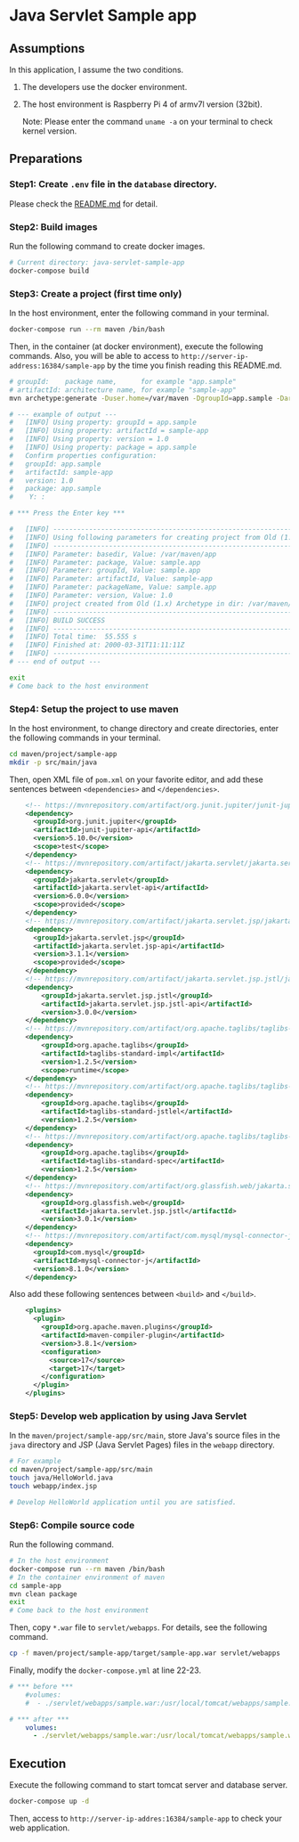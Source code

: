 # Java Servlet Sample app
## Assumptions
In this application, I assume the two conditions.

  1. The developers use the docker environment.
  1. The host environment is Raspberry Pi 4 of armv7l version (32bit).

      Note: Please enter the command `uname -a` on your terminal to check kernel version.

## Preparations
### Step1: Create `.env` file in the `database` directory.
Please check the [README.md](./database/README.md) for detail.

### Step2: Build images
Run the following command to create docker images.

```bash
# Current directory: java-servlet-sample-app
docker-compose build
```

### Step3: Create a project (first time only)
In the host environment, enter the following command in your terminal.

```bash
docker-compose run --rm maven /bin/bash
```

Then, in the container (at docker environment), execute the following commands.
Also, you will be able to access to `http://server-ip-address:16384/sample-app` by the time you finish reading this README.md.

```bash
# groupId:    package name,      for example "app.sample"
# artifactId: architecture name, for example "sample-app"
mvn archetype:generate -Duser.home=/var/maven -DgroupId=app.sample -DartifactId=sample-app -Dversion=1.0 -DarchetypeArtifactId=maven-archetype-webapp

# --- example of output ---
#   [INFO] Using property: groupId = app.sample
#   [INFO] Using property: artifactId = sample-app
#   [INFO] Using property: version = 1.0
#   [INFO] Using property: package = app.sample
#   Confirm properties configuration:
#   groupId: app.sample
#   artifactId: sample-app
#   version: 1.0
#   package: app.sample
#    Y: :

# *** Press the Enter key ***

#   [INFO] ----------------------------------------------------------------------------
#   [INFO] Using following parameters for creating project from Old (1.x) Archetype: maven-archetype-webapp:1.0
#   [INFO] ----------------------------------------------------------------------------
#   [INFO] Parameter: basedir, Value: /var/maven/app
#   [INFO] Parameter: package, Value: sample.app
#   [INFO] Parameter: groupId, Value: sample.app
#   [INFO] Parameter: artifactId, Value: sample-app
#   [INFO] Parameter: packageName, Value: sample.app
#   [INFO] Parameter: version, Value: 1.0
#   [INFO] project created from Old (1.x) Archetype in dir: /var/maven/app/sample-app
#   [INFO] ------------------------------------------------------------------------
#   [INFO] BUILD SUCCESS
#   [INFO] ------------------------------------------------------------------------
#   [INFO] Total time:  55.555 s
#   [INFO] Finished at: 2000-03-31T11:11:11Z
#   [INFO] ------------------------------------------------------------------------
# --- end of output ---

exit
# Come back to the host environment
```

### Step4: Setup the project to use maven
In the host environment, to change directory and create directories, enter the following commands in your terminal.

```bash
cd maven/project/sample-app
mkdir -p src/main/java
```

Then, open XML file of `pom.xml` on your favorite editor, and add these sentences between `<dependencies>` and `</dependencies>`.

```xml
    <!-- https://mvnrepository.com/artifact/org.junit.jupiter/junit-jupiter-api -->
    <dependency>
      <groupId>org.junit.jupiter</groupId>
      <artifactId>junit-jupiter-api</artifactId>
      <version>5.10.0</version>
      <scope>test</scope>
    </dependency>
    <!-- https://mvnrepository.com/artifact/jakarta.servlet/jakarta.servlet-api -->
    <dependency>
      <groupId>jakarta.servlet</groupId>
      <artifactId>jakarta.servlet-api</artifactId>
      <version>6.0.0</version>
      <scope>provided</scope>
    </dependency>
    <!-- https://mvnrepository.com/artifact/jakarta.servlet.jsp/jakarta.servlet.jsp-api -->
    <dependency>
      <groupId>jakarta.servlet.jsp</groupId>
      <artifactId>jakarta.servlet.jsp-api</artifactId>
      <version>3.1.1</version>
      <scope>provided</scope>
    </dependency>
    <!-- https://mvnrepository.com/artifact/jakarta.servlet.jsp.jstl/jakarta.servlet.jsp.jstl-api -->
    <dependency>
        <groupId>jakarta.servlet.jsp.jstl</groupId>
        <artifactId>jakarta.servlet.jsp.jstl-api</artifactId>
        <version>3.0.0</version>
    </dependency>
    <!-- https://mvnrepository.com/artifact/org.apache.taglibs/taglibs-standard-impl -->
    <dependency>
        <groupId>org.apache.taglibs</groupId>
        <artifactId>taglibs-standard-impl</artifactId>
        <version>1.2.5</version>
        <scope>runtime</scope>
    </dependency>
    <!-- https://mvnrepository.com/artifact/org.apache.taglibs/taglibs-standard-jstlel -->
    <dependency>
        <groupId>org.apache.taglibs</groupId>
        <artifactId>taglibs-standard-jstlel</artifactId>
        <version>1.2.5</version>
    </dependency>
    <!-- https://mvnrepository.com/artifact/org.apache.taglibs/taglibs-standard-spec -->
    <dependency>
        <groupId>org.apache.taglibs</groupId>
        <artifactId>taglibs-standard-spec</artifactId>
        <version>1.2.5</version>
    </dependency>
    <!-- https://mvnrepository.com/artifact/org.glassfish.web/jakarta.servlet.jsp.jstl -->
    <dependency>
        <groupId>org.glassfish.web</groupId>
        <artifactId>jakarta.servlet.jsp.jstl</artifactId>
        <version>3.0.1</version>
    </dependency>
    <!-- https://mvnrepository.com/artifact/com.mysql/mysql-connector-j -->
    <dependency>
      <groupId>com.mysql</groupId>
      <artifactId>mysql-connector-j</artifactId>
      <version>8.1.0</version>
    </dependency>
```

Also add these following sentences between `<build>` and `</build>`.

```xml
    <plugins>
      <plugin>
        <groupId>org.apache.maven.plugins</groupId>
        <artifactId>maven-compiler-plugin</artifactId>
        <version>3.8.1</version>
        <configuration>
          <source>17</source>
          <target>17</target>
        </configuration>
      </plugin>
    </plugins>
```

### Step5: Develop web application by using Java Servlet
In the `maven/project/sample-app/src/main`, store Java's source files in the `java` directory and JSP (Java Servlet Pages) files in the `webapp` directory.

```bash
# For example
cd maven/project/sample-app/src/main
touch java/HelloWorld.java
touch webapp/index.jsp

# Develop HelloWorld application until you are satisfied.
```

### Step6: Compile source code
Run the following command.

```bash
# In the host environment
docker-compose run --rm maven /bin/bash
# In the container environment of maven
cd sample-app
mvn clean package
exit
# Come back to the host environment
```

Then, copy `*.war` file to `servlet/webapps`. For details, see the following command.

```bash
cp -f maven/project/sample-app/target/sample-app.war servlet/webapps
```

Finally, modify the `docker-compose.yml` at line 22-23.

```yml
# *** before ***
    #volumes:
    #  - ./servlet/webapps/sample.war:/usr/local/tomcat/webapps/sample.war

# *** after ***
    volumes:
      - ./servlet/webapps/sample.war:/usr/local/tomcat/webapps/sample.war
```

## Execution
Execute the following command to start tomcat server and database server.

```bash
docker-compose up -d
```

Then, access to `http://server-ip-addres:16384/sample-app` to check your web application.
